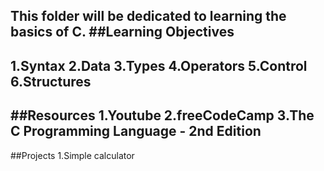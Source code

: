 This folder will be dedicated to learning the basics of C.
##Learning Objectives
----------------------
1.Syntax
2.Data
3.Types
4.Operators
5.Control
6.Structures
----------------------
##Resources
1.Youtube
2.freeCodeCamp
3.The C Programming Language - 2nd Edition
----------------------
##Projects
1.Simple calculator
